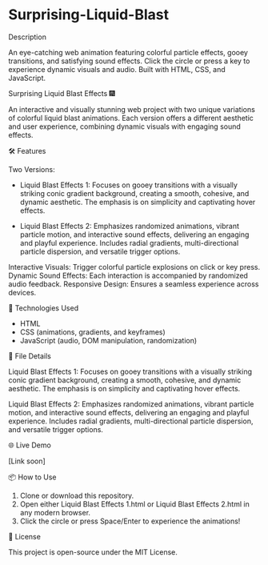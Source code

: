 # Surprising-Liquid-Blast
Description

An eye-catching web animation featuring colorful particle effects, gooey transitions, and satisfying sound effects. Click the circle or press a key to experience dynamic visuals and audio. Built with HTML, CSS, and JavaScript.

Surprising Liquid Blast Effects 🎆

An interactive and visually stunning web project with two unique variations of colorful liquid blast animations. Each version offers a different aesthetic and user experience, combining dynamic visuals with engaging sound effects.

🛠️ Features

Two Versions:

- Liquid Blast Effects 1:
Focuses on gooey transitions with a visually striking conic gradient background, creating a smooth, cohesive, and dynamic aesthetic. The emphasis is on simplicity and captivating hover effects.

- Liquid Blast Effects 2:
Emphasizes randomized animations, vibrant particle motion, and interactive sound effects, delivering an engaging and playful experience. Includes radial gradients, multi-directional particle dispersion, and versatile trigger options.

Interactive Visuals: Trigger colorful particle explosions on click or key press.
Dynamic Sound Effects: Each interaction is accompanied by randomized audio feedback.
Responsive Design: Ensures a seamless experience across devices.

🚀 Technologies Used

- HTML
- CSS (animations, gradients, and keyframes)
- JavaScript (audio, DOM manipulation, randomization)

📂 File Details

Liquid Blast Effects 1:
Focuses on gooey transitions with a visually striking conic gradient background, creating a smooth, cohesive, and dynamic aesthetic. The emphasis is on simplicity and captivating hover effects.

Liquid Blast Effects 2:
Emphasizes randomized animations, vibrant particle motion, and interactive sound effects, delivering an engaging and playful experience. Includes radial gradients, multi-directional particle dispersion, and versatile trigger options.

🌐 Live Demo

[Link soon]

📦 How to Use

1. Clone or download this repository.
2. Open either Liquid Blast Effects 1.html or Liquid Blast Effects 2.html in any modern browser.
3. Click the circle or press Space/Enter to experience the animations!

📄 License

This project is open-source under the MIT License.


